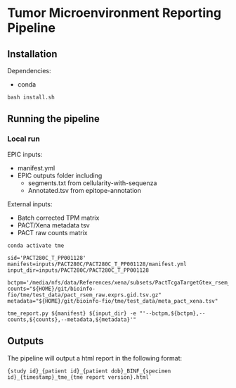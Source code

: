 # Tumor Microenvironment Reporting Pipeline

## Installation

Dependencies:
* conda

```
bash install.sh
```

## Running the pipeline 

### Local run

EPIC inputs:
* manifest.yml
* EPIC outputs folder including
  * segments.txt from cellularity-with-sequenza
  * Annotated.tsv from epitope-annotation

External inputs:
* Batch corrected TPM matrix
* PACT/Xena metadata tsv
* PACT raw counts matrix 

```
conda activate tme

sid='PACT280C_T_PP001128'
manifest=inputs/PACT280C/PACT280C_T_PP001128/manifest.yml
input_dir=inputs/PACT280C/PACT280C_T_PP001128

bctpm='/media/nfs/data/References/xena/subsets/PactTcgaTargetGtex_rsem_gene_tpm/exprs_combat_Breast_hgnc.tsv.gz'
counts="${HOME}/git/bioinfo-fio/tme/test_data/pact_rsem_raw.exprs.gid.tsv.gz"
metadata="${HOME}/git/bioinfo-fio/tme/test_data/meta_pact_xena.tsv"

tme_report.py ${manifest} ${input_dir} -e "'--bctpm,${bctpm},--counts,${counts},--metadata,${metadata}'" 
```

## Outputs

The pipeline will output a html report in the following format:

```
{study id}_{patient id}_{patient dob}_BINF_{specimen id}_{timestamp}_tme_{tme report version}.html`
```

